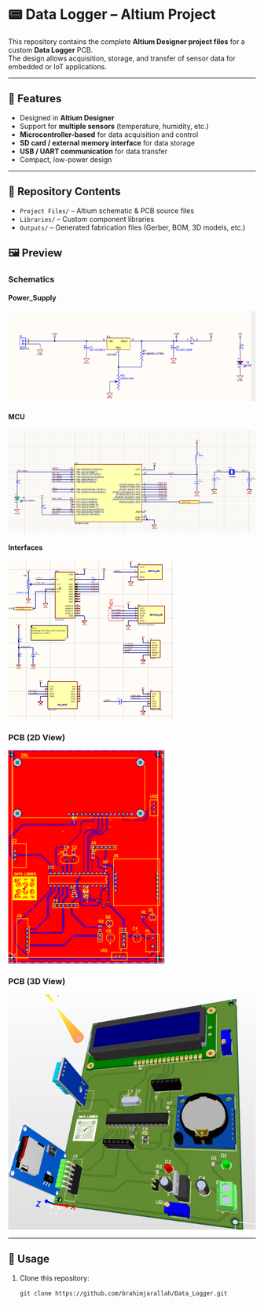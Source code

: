 # 📟 Data Logger – Altium Project

This repository contains the complete **Altium Designer project files** for a custom **Data Logger** PCB.  
The design allows acquisition, storage, and transfer of sensor data for embedded or IoT applications.  

---

## 🔹 Features
- Designed in **Altium Designer**
- Support for **multiple sensors** (temperature, humidity, etc.)
- **Microcontroller-based** for data acquisition and control
- **SD card / external memory interface** for data storage
- **USB / UART communication** for data transfer
- Compact, low-power design

---

## 📂 Repository Contents
- `Project Files/` – Altium schematic & PCB source files  
- `Libraries/` – Custom component libraries  
- `Outputs/` – Generated fabrication files (Gerber, BOM, 3D models, etc.)  

## 🖼️ Preview

### Schematics

#### Power_Supply
![Power_Supply](images/Power_Supply.png)

#### MCU 
![MCU](images/MCU.png)

#### Interfaces
![Interfaces](images/Interfaces.png)


### PCB (2D View)

![PCB 2D](images/pcb_2d.png)

### PCB (3D View)
![PCB 3D](images/pcb_3d.png)

---

## 🚀 Usage
1. Clone this repository:
   ```
   git clone https://github.com/brahimjarallah/Data_Logger.git
    ```

